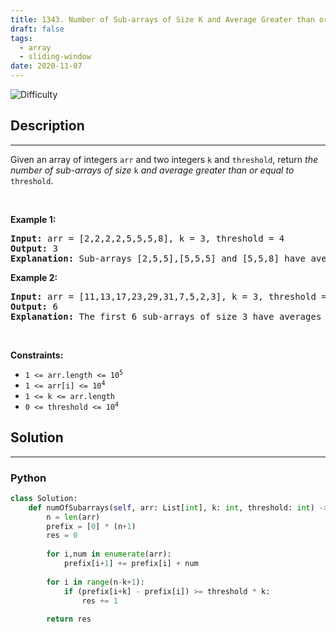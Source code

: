 ```yaml
---
title: 1343. Number of Sub-arrays of Size K and Average Greater than or Equal to Threshold
draft: false
tags: 
  - array
  - sliding-window
date: 2020-11-07
---
```


![Difficulty](https://img.shields.io/badge/Difficulty-Medium-blue.svg)

## Description

---
<p>Given an array of integers <code>arr</code> and two integers <code>k</code> and <code>threshold</code>, return <em>the number of sub-arrays of size </em><code>k</code><em> and average greater than or equal to </em><code>threshold</code>.</p>

<p>&nbsp;</p>
<p><strong class="example">Example 1:</strong></p>

<pre>
<strong>Input:</strong> arr = [2,2,2,2,5,5,5,8], k = 3, threshold = 4
<strong>Output:</strong> 3
<strong>Explanation:</strong> Sub-arrays [2,5,5],[5,5,5] and [5,5,8] have averages 4, 5 and 6 respectively. All other sub-arrays of size 3 have averages less than 4 (the threshold).
</pre>

<p><strong class="example">Example 2:</strong></p>

<pre>
<strong>Input:</strong> arr = [11,13,17,23,29,31,7,5,2,3], k = 3, threshold = 5
<strong>Output:</strong> 6
<strong>Explanation:</strong> The first 6 sub-arrays of size 3 have averages greater than 5. Note that averages are not integers.
</pre>

<p>&nbsp;</p>
<p><strong>Constraints:</strong></p>

<ul>
	<li><code>1 &lt;= arr.length &lt;= 10<sup>5</sup></code></li>
	<li><code>1 &lt;= arr[i] &lt;= 10<sup>4</sup></code></li>
	<li><code>1 &lt;= k &lt;= arr.length</code></li>
	<li><code>0 &lt;= threshold &lt;= 10<sup>4</sup></code></li>
</ul>


## Solution

---
### Python
``` py title='number-of-sub-arrays-of-size-k-and-average-greater-than-or-equal-to-threshold'
class Solution:
    def numOfSubarrays(self, arr: List[int], k: int, threshold: int) -> int:
        n = len(arr)
        prefix = [0] * (n+1)
        res = 0
        
        for i,num in enumerate(arr):
            prefix[i+1] += prefix[i] + num
        
        for i in range(n-k+1):
            if (prefix[i+k] - prefix[i]) >= threshold * k:
                res += 1
        
        return res

```

